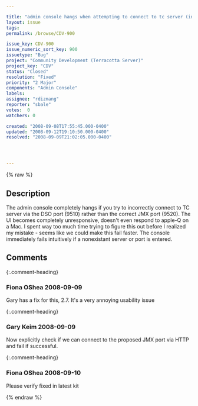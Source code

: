 ```yaml
---

title: "admin console hangs when attempting to connect to tc server (incorrectly) via dso port 9510"
layout: issue
tags: 
permalink: /browse/CDV-900

issue_key: CDV-900
issue_numeric_sort_key: 900
issuetype: "Bug"
project: "Community Development (Terracotta Server)"
project_key: "CDV"
status: "Closed"
resolution: "Fixed"
priority: "2 Major"
components: "Admin Console"
labels: 
assignee: "rdizmang"
reporter: "sbale"
votes:  0
watchers: 0

created: "2008-09-08T17:55:45.000-0400"
updated: "2008-09-12T19:10:50.000-0400"
resolved: "2008-09-09T21:02:05.000-0400"




---
```


{% raw %}

## Description

<div markdown="1" class="description">

The admin console completely hangs if you try to incorrectly connect to TC server via the DSO port (9510) rather than the correct JMX port (9520).  The UI becomes completely unresponsive, doesn't even respond to apple-Q on a Mac.  I spent way too much time trying to figure this out before I realized my mistake - seems like we could make this fail faster.  The console immediately fails intuitively if a nonexistant server or port is entered.

</div>

## Comments


{:.comment-heading}
### **Fiona OShea** <span class="date">2008-09-09</span>

<div markdown="1" class="comment">

Gary has a fix for this, 2.7. It's a very annoying usability issue

</div>


{:.comment-heading}
### **Gary Keim** <span class="date">2008-09-09</span>

<div markdown="1" class="comment">

Now explicitly check if we can connect to the proposed JMX port via HTTP and fail if successful.


</div>


{:.comment-heading}
### **Fiona OShea** <span class="date">2008-09-10</span>

<div markdown="1" class="comment">

Please verify fixed in latest kit

</div>



{% endraw %}
